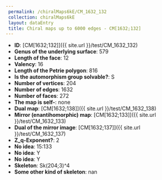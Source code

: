 ```yaml
--- 
 permalink: /chiralMaps6kE/CM_1632_132 
 collection: chiralMaps6kE
 layout: dataEntry
 title: Chiral maps up to 6000 edges - CM[1632;132]
---
```


- **ID**: [CM[1632;132]]({{ site.url }}/test/CM_1632_132)
- **Genus of the underlying surface**: 579
- **Length of the face**: 12
- **Valency**: 16
- **Length of the Petrie polygon**: 816
- **Is the automorphism group solvable?**: S
- **Number of vertices**: 204
- **Number of edges**: 1632
- **Number of faces**: 272
- **The map is self-**: none
- **Dual map**: [CM[1632;138]]({{ site.url }}/test/CM_1632_138)
- **Mirror (enantihomorphic) map**: [CM[1632;133]]({{ site.url }}/test/CM_1632_133)
- **Dual of the mirror image**: [CM[1632;137]]({{ site.url }}/test/CM_1632_137)
- **Z_q-Exponent?**: 2
- **No idea**:  15:133
- **No idea**: Y
- **No idea**: Y
- **Skeleton**: Sk(204;3)^4
- **Some other kind of skeleton**: nan
